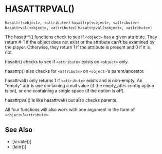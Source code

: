 # HASATTRPVAL()
`hasattr(<object>, <attribute>)`
`hasattrp(<object>, <attribute>)`
`hasattrval(<object>, <attribute>)`
`hasattrpval(<object>, <attribute>)`

  The hasattr*() functions check to see if `<object>` has a given attribute. They return #-1 if the object does not exist or the attribute can't be examined by the player. Otherwise, they return 1 if the attribute is present and 0 if it is not.

  hasattr() checks to see if `<attribute>` exists on `<object>` only.

  hasattrp() also checks for `<attribute>` on `<object>`'s parent/ancestor.

  hasattrval() only returns 1 if `<attribute>` exists and is non-empty. An "empty" attr is one containing a null value (if the empty_attrs config option is on), or one containing a single space (if the option is off).

  hasattrpval() is like hasattrval() but also checks parents.

  All four functions will also work with one argument in the form of `<object>`/`<attribute>`.


## See Also
- [visible()]
- [lattr()]

